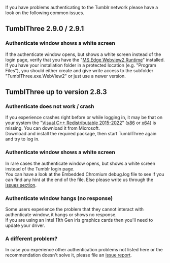 If you have problems authenticating to the Tumblr network please have a look on the following common issues.

## TumblThree 2.9.0 / 2.9.1

### Authenticate window shows a white screen

If the authenticate window opens, but shows a white screen instead of the login page, verify that you have the "[MS Edge Webview2 Runtime](https://go.microsoft.com/fwlink/p/?LinkId=2124703)" installed. If you have your installation folder in a protected location (e.g. "Program Files"), you should either create and give write access to the subfolder "TumblThree.exe.WebView2" or just use a newer version.

## TumblThree up to version 2.8.3

### Authenticate does not work / crash

If you experience crashes right before or while logging in, it may be that on your system the "[Visual C++ Redistributable 2015-2022](https://support.microsoft.com/en-us/topic/the-latest-supported-visual-c-downloads-2647da03-1eea-4433-9aff-95f26a218cc0)" ([x86](https://aka.ms/vs/17/release/vc_redist.x86.exe) or [x64](https://aka.ms/vs/17/release/vc_redist.x64.exe)) is missing. You can download it from Microsoft.<br/>
Download and install the required package, then start TumblThree again and try to log in.

### Authenticate window shows a white screen

In rare cases the authenticate window opens, but shows a white screen instead of the Tumblr login page.<br/>
You can have a look at the Embedded Chromium debug.log file to see if you can find any hint at the end of the file. Else please write us through the [issues section](https://github.com/TumblThreeApp/TumblThree/issues/new/choose).

### Authenticate window hangs (no response)

Some users experience the problem that they cannot interact with authenticate window, it hangs or shows no response.<br/>
If you are using an Intel 11th Gen iris graphics cards then you'll need to update your driver.

### A different problem?

In case you experience other authentication problems not listed here or the recommendation doesn't solve it, please file an [issue report](https://github.com/TumblThreeApp/TumblThree/issues/new/choose).
